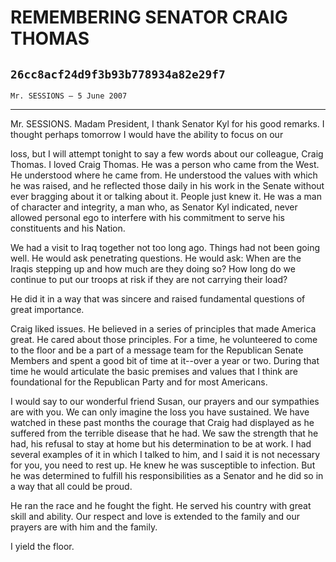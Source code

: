 # REMEMBERING SENATOR CRAIG THOMAS
## `26cc8acf24d9f3b93b778934a82e29f7`
`Mr. SESSIONS — 5 June 2007`

---


Mr. SESSIONS. Madam President, I thank Senator Kyl for his good 
remarks. I thought perhaps tomorrow I would have the ability to focus 
on our


loss, but I will attempt tonight to say a few words about our 
colleague, Craig Thomas. I loved Craig Thomas. He was a person who came 
from the West. He understood where he came from. He understood the 
values with which he was raised, and he reflected those daily in his 
work in the Senate without ever bragging about it or talking about it. 
People just knew it. He was a man of character and integrity, a man 
who, as Senator Kyl indicated, never allowed personal ego to interfere 
with his commitment to serve his constituents and his Nation.

We had a visit to Iraq together not too long ago. Things had not been 
going well. He would ask penetrating questions. He would ask: When are 
the Iraqis stepping up and how much are they doing so? How long do we 
continue to put our troops at risk if they are not carrying their load?

He did it in a way that was sincere and raised fundamental questions 
of great importance.

Craig liked issues. He believed in a series of principles that made 
America great. He cared about those principles. For a time, he 
volunteered to come to the floor and be a part of a message team for 
the Republican Senate Members and spent a good bit of time at it--over 
a year or two. During that time he would articulate the basic premises 
and values that I think are foundational for the Republican Party and 
for most Americans.

I would say to our wonderful friend Susan, our prayers and our 
sympathies are with you. We can only imagine the loss you have 
sustained. We have watched in these past months the courage that Craig 
had displayed as he suffered from the terrible disease that he had. We 
saw the strength that he had, his refusal to stay at home but his 
determination to be at work. I had several examples of it in which I 
talked to him, and I said it is not necessary for you, you need to rest 
up. He knew he was susceptible to infection. But he was determined to 
fulfill his responsibilities as a Senator and he did so in a way that 
all could be proud.

He ran the race and he fought the fight. He served his country with 
great skill and ability. Our respect and love is extended to the family 
and our prayers are with him and the family.

I yield the floor.